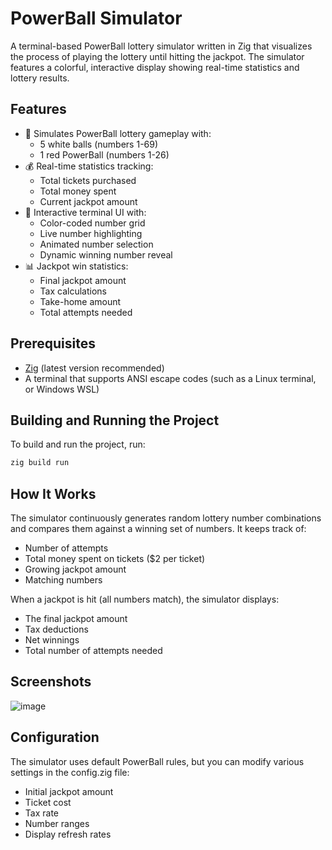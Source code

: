 # PowerBall Simulator

A terminal-based PowerBall lottery simulator written in Zig that visualizes the process of playing the lottery until hitting the jackpot. The simulator features a colorful, interactive display showing real-time statistics and lottery results.

## Features

- 🎱 Simulates PowerBall lottery gameplay with:
  - 5 white balls (numbers 1-69)
  - 1 red PowerBall (numbers 1-26)
- 💰 Real-time statistics tracking:
  - Total tickets purchased
  - Total money spent
  - Current jackpot amount
- 🎨 Interactive terminal UI with:
  - Color-coded number grid
  - Live number highlighting
  - Animated number selection
  - Dynamic winning number reveal
- 📊 Jackpot win statistics:
  - Final jackpot amount
  - Tax calculations
  - Take-home amount
  - Total attempts needed

## Prerequisites

- [Zig](https://ziglang.org/download/) (latest version recommended)
- A terminal that supports ANSI escape codes (such as a Linux terminal, or Windows WSL)

## Building and Running the Project

To build and run the project, run:

```bash
zig build run
```

## How It Works

The simulator continuously generates random lottery number combinations and compares them against a winning set of numbers. It keeps track of:

- Number of attempts
- Total money spent on tickets ($2 per ticket)
- Growing jackpot amount
- Matching numbers

When a jackpot is hit (all numbers match), the simulator displays:
- The final jackpot amount
- Tax deductions
- Net winnings
- Total number of attempts needed

## Screenshots

![image](https://github.com/user-attachments/assets/a0715462-c04a-44eb-bf0c-1ed583a8a196)

## Configuration

The simulator uses default PowerBall rules, but you can modify various settings in the config.zig file:
- Initial jackpot amount
- Ticket cost
- Tax rate
- Number ranges
- Display refresh rates


